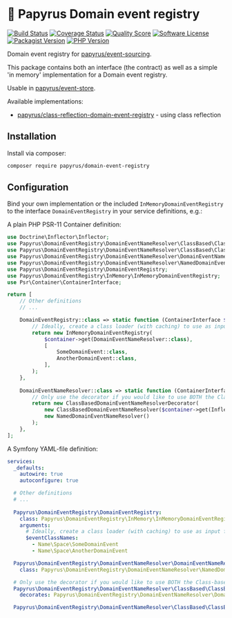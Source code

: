 # 📜 Papyrus Domain event registry
[![Build Status](https://scrutinizer-ci.com/g/papyrusphp/domain-event-registry/badges/build.png?b=main)](https://github.com/papyrusphp/domain-event-registry/actions)
[![Coverage Status](https://img.shields.io/scrutinizer/coverage/g/papyrusphp/domain-event-registry.svg?style=flat)](https://scrutinizer-ci.com/g/papyrusphp/domain-event-registry/code-structure)
[![Quality Score](https://img.shields.io/scrutinizer/g/papyrusphp/domain-event-registry.svg?style=flat)](https://scrutinizer-ci.com/g/papyrusphp/domain-event-registry)
[![Software License](https://img.shields.io/badge/license-MIT-brightgreen.svg?style=flat)](LICENSE)
[![Packagist Version](https://img.shields.io/packagist/v/papyrus/domain-event-registry.svg?style=flat&include_prereleases)](https://packagist.org/packages/papyrus/domain-event-registry)
[![PHP Version](https://img.shields.io/badge/php-%5E8.1-8892BF.svg?style=flat)](http://www.php.net)

Domain event registry for [papyrus/event-sourcing](https://github.com/papyrusphp/event-sourcing).

This package contains both an interface (the contract) as well as a simple 'in memory' implementation for a Domain event registry.  

Usable in [papyrus/event-store](https://github.com/papyrusphp/event-store).

Available implementations:
- [papyrus/class-reflection-domain-event-registry](https://github.com/papyrusphp/class-reflection-domain-event-registry) - using class reflection

## Installation
Install via composer:
```bash
composer require papyrus/domain-event-registry
```

## Configuration
Bind your own implementation or the included `InMemoryDomainEventRegistry` to the interface `DomainEventRegistry` in your service definitions, e.g.:

A plain PHP PSR-11 Container definition:

```php
use Doctrine\Inflector\Inflector;
use Papyrus\DomainEventRegistry\DomainEventNameResolver\ClassBased\ClassBasedDomainEventNameResolver;
use Papyrus\DomainEventRegistry\DomainEventNameResolver\ClassBased\ClassBasedDomainEventNameResolverDecorator;
use Papyrus\DomainEventRegistry\DomainEventNameResolver\DomainEventNameResolver;
use Papyrus\DomainEventRegistry\DomainEventNameResolver\NamedDomainEvent\NamedDomainEventNameResolver;
use Papyrus\DomainEventRegistry\DomainEventRegistry;
use Papyrus\DomainEventRegistry\InMemory\InMemoryDomainEventRegistry;
use Psr\Container\ContainerInterface;

return [
    // Other definitions
    // ...

    DomainEventRegistry::class => static function (ContainerInterface $container): DomainEventRegistry {
        // Ideally, create a class loader (with caching) to use as input for the registry
        return new InMemoryDomainEventRegistry(
            $container->get(DomainEventNameResolver::class),
            [
                SomeDomainEvent::class,
                AnotherDomainEvent::class,
            ],
        );
    },
    
    DomainEventNameResolver::class => static function (ContainerInterface $container): DomainEventNameResolver {
        // Only use the decorator if you would like to use BOTH the Class-based- as Named- DomainEventNameResolver
        return new ClassBasedDomainEventNameResolverDecorator(
            new ClassBasedDomainEventNameResolver($container->get(Inflector::class)),
            new NamedDomainEventNameResolver()
        );    
    }, 
];
```
A Symfony YAML-file definition:
```yaml
services:
  _defaults:
    autowire: true
    autoconfigure: true

  # Other definitions
  # ...
  
  Papyrus\DomainEventRegistry\DomainEventRegistry:
    class: Papyrus\DomainEventRegistry\InMemory\InMemoryDomainEventRegistry
    arguments:
      # Ideally, create a class loader (with caching) to use as input for the registry
      $eventClassNames:
        - Name\Space\SomeDomainEvent
        - Name\Space\AnotherDomainEvent

  Papyrus\DomainEventRegistry\DomainEventNameResolver\DomainEventNameResolver:
    class: Papyrus\DomainEventRegistry\DomainEventNameResolver\NamedDomainEvent\NamedDomainEventNameResolver

  # Only use the decorator if you would like to use BOTH the Class-based- as Named- DomainEventNameResolver
  Papyrus\DomainEventRegistry\DomainEventNameResolver\ClassBased\ClassBasedDomainEventNameResolverDecorator:
    decorates: Papyrus\DomainEventRegistry\DomainEventNameResolver\DomainEventNameResolver

  Papyrus\DomainEventRegistry\DomainEventNameResolver\ClassBased\ClassBasedDomainEventNameResolver: ~
```
